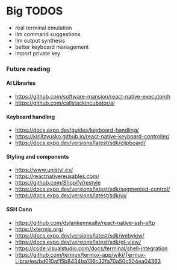 # Big TODOS

- real terminal emulation
- llm command suggestions
- llm output synthesis
- better keyboard management
- import private key

### Future reading

#### AI Libraries

- https://github.com/software-mansion/react-native-executorch
- https://github.com/callstackincubator/ai

#### Keyboard handling

- https://docs.expo.dev/guides/keyboard-handling/
- https://kirillzyusko.github.io/react-native-keyboard-controller/
- https://docs.expo.dev/versions/latest/sdk/clipboard/

#### Styling and components

- https://www.unistyl.es/
- https://reactnativereusables.com/
- https://github.com/Shopify/restyle
- https://docs.expo.dev/versions/latest/sdk/segmented-control/
- https://docs.expo.dev/versions/latest/sdk/ui/

#### SSH Conn

- https://github.com/dylankenneally/react-native-ssh-sftp
- https://xtermjs.org/
- https://docs.expo.dev/versions/latest/sdk/webview/
- https://docs.expo.dev/versions/latest/sdk/gl-view/
- https://code.visualstudio.com/docs/terminal/shell-integration
- https://github.com/termux/termux-app/wiki/Termux-Libraries/bd010af15b8434ba136c32fa70a50c504ea04363
